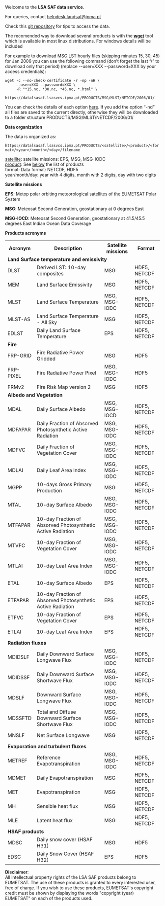 Welcome to the **LSA SAF data service**.

For queries, contact helpdesk.landsaf@ipma.pt 

Check this <a href="https://gitlab.com/helpdesk.landsaf/lsasaf_data_access" target="_blank">git repository</a> for tips to access the data. 

The recomended way to download several products is with the [**wget**](https://www.gnu.org/software/wget/ 
) tool which is available in most linux distributions. For windows details will be included

For example to download MSG LST hourly files (skipping minutes 15, 30, 45) for Jan 2006 you can use the following command (don’t forget the last “/” to download only that period) (replace --user=XXX --password=XXX by your access credentials):
```
wget -c --no-check-certificate -r -np -nH \
     --user=XXX --password=XXX \
     -R "*15.nc, *30.nc, *45.nc, *.html" \
     https://datalsasaf.lsasvcs.ipma.pt/PRODUCTS/MSG/MLST/NETCDF/2006/01/
```
You can check the details of each option [here](https://www.gnu.org/software/wget/manual/wget.html). If you add the option “-nd” all files are saved to the current directly, otherwise they will be downloaded to a folder structure PRODUCTS/MSG/MLST/NETCDF/2006/01/

**Data organization**

The data is organized as:

 `https://datalsasaf.lsasvcs.ipma.pt/PRODUCTS/<satellite>/<product>/<format>/<year>/<month>/<day>/filename`

[satellite](#satellite): satellite missions: EPS, MSG, MSG-IODC  
[product](#product): See [below](#product) the list of products  
format: Data format: NETCDF, HDF5  
year/month/day: year with 4 digits, month with 2 digits, day with two digits 


<a name="satellite"></a>
**Satellite missions**

**EPS**: Metop polar orbiting meteorological satellites of the EUMETSAT Polar System

**MSG**: Meteosat Second Generation, geostationary  at 0 degrees East 

**MSG-IOCD**: Meteosat Second Generation, geostationary at 41.5/45.5 degrees East Indian Ocean Data Coverage 


<a name="product"></a>
**Products acronyms**   
<table>
  <tr>
    <th>Acronym</th> <th>Description</th> <th>Satellite missions</th> <th>Format</th>
  </tr>
 
  <tr> <td colspan="4"><b>Land Surface temperature and emissivity</b></td> </tr>
  <tr> <td>DLST</td> <td>Derived LST: 10-day composites</td> <td>MSG</td> <td>HDF5, NETCDF</td> </tr>
  <tr> <td>MEM</td> <td>Land Surface Emissivity</td> <td>MSG</td> <td>HDF5, NETCDF</td> </tr>
  <tr> <td>MLST</td> <td>Land Surface Temperature</td> <td>MSG, MSG-IODC</td> <td>HDF5, NETCDF</td> </tr>
  <tr> <td>MLST-AS</td> <td>Land Surface Temperature - All Sky</td> <td>MSG</td> <td>HDF5, NETCDF</td>
  <tr> <td>EDLST</td> <td>Daily Land Surface Temperature</td> <td>EPS</td> <td>HDF5, NETCDF</td> </tr>
  
  <tr> <td colspan="4"><b>Fire</b></td> </tr>
  <tr> <td>FRP-GRID</td> <td>Fire Radiative Power Gridded</td> <td>MSG</td> <td>HDF5</td> </tr>
  <tr> <td>FRP-PIXEL</td> <td>Fire Radiative Power Pixel</td> <td>MSG, MSG-IODC</td> <td>HDF5</td> </tr>
  <tr> <td>FRMv2</td> <td>Fire Risk Map version 2</td> <td>MSG</td> <td>HDF5</td> </tr>

  <tr> <td colspan="4"><b>Albedo and Vegetation</b></td> </tr>
  <tr> <td>MDAL</td> <td>Daily Surface Albedo</td> <td>MSG, MSG-IOCD</td> <td>HDF5, NETCDF</td> </tr>
  <tr> <td>MDFAPAR</td> <td>Daily Fraction of Absorved Photosynthetic Active Radiation</td> <td>MSG, MSG-IODC</td> <td>HDF5, NETCDF</td> </tr>
  <tr> <td>MDFVC</td> <td>Daily Fraction of Vegetation Cover</td> <td>MSG, MSG-IODC</td> <td>HDF5, NETCDF</td> </tr>
  <tr> <td>MDLAI</td> <td>Daily Leaf Area Index</td> <td>MSG, MSG-IODC</td> <td>HDF5, NETCDF</td> </tr>
  <tr> <td>MGPP</td> <td>10-days Gross Primary Production</td> <td>MSG</td> <td>HDF5, NETCDF</td> </tr>
  <tr> <td>MTAL</td> <td>10-day Surface Albedo</td> <td>MSG, MSG-IODC</td> <td>HDF5, NETCDF</td> </tr>
  <tr> <td>MTFAPAR</td> <td>10-day Fraction of Absorved Photosynthetic Active Radiation</td> <td>MSG, MSG-IODC</td> <td>HDF5, NETCDF</td> </tr>
  <tr> <td>MTVFC</td> <td>10-day Fraction of Vegetation Cover</td> <td>MSG, MSG-IODC</td> <td>HDF5, NETCDF</td> </tr>
  <tr> <td>MTLAI</td> <td>10-day Leaf Area Index</td> <td>MSG, MSG-IODC</td> <td>HDF5, NETCDF</td> </tr>
  <tr> <td>ETAL</td> <td>10-day Surface Albedo</td> <td>EPS</td> <td>HDF5, NETCDF</td> </tr>
  <tr> <td>ETFAPAR</td> <td>10-day Fraction of Absorved Photosynthetic Active Radiation</td> <td>EPS</td> <td>HDF5, NETCDF</td> </tr>
  <tr> <td>ETFVC</td> <td>10-day Fraction of Vegetation Cover</td> <td>EPS</td> <td>HDF5, NETCDF</td> </tr>
  <tr> <td>ETLAI</td> <td>10-day Leaf Area Index</td> <td>EPS</td> <td>HDF5, NETCDF</td> </tr>

  <tr> <td colspan="4"><b>Radiation fluxes</b></td> </tr>
  <tr> <td>MDIDSLF</td> <td>Daily Downward Surface Longwave Flux</td> <td>MSG, MSG-IODC</td> <td>HDF5, NETCDF</td> </tr>
  <tr> <td>MDIDSSF</td> <td>Daily Downward Surface Shortwave Flux</td> <td>MSG, MSG-IODC</td> <td>HDF5, NETCDF</td> </tr>
  <tr> <td>MDSLF</td> <td>Downward Surface Longwave Flux</td> <td>MSG, MSG-IODC</td> <td>HDF5, NETCDF</td> </tr>
  <tr> <td>MDSSFTD</td> <td>Total and Diffuse Downward Surface Shortwave Flux</td> <td>MSG, MSG-IODC</td> <td>HDF5, NETCDF</td> </tr>
  <tr> <td>MNSLF</td> <td>Net Surface Longwave</td> <td>MSG</td> <td>HDF5, NETCDF</td> </tr>
  
  <tr> <td colspan="4"><b>Evaporation and turbulent fluxes</b></td> </tr> <tr> 
  <tr> <td> METREF</td> <td>Reference Evapotranspiration</td> <td>MSG, MSG-IODC</td> <td>HDF5, NETCDF</td> </tr>
  <tr> <td> MDMET</td> <td>Daily Evapotranspiration</td> <td>MSG</td> <td>HDF5, NETCDF</td> </tr>
  <tr> <td> MET</td> <td>Evapotranspiration</td> <td>MSG</td> <td>HDF5, NETCDF</td> </tr>
  <tr> <td> MH</td> <td>Sensible heat flux</td> <td>MSG</td> <td>HDF5, NETCDF</td> </tr>
  <tr> <td> MLE</td> <td>Latent heat flux</td> <td>MSG</td> <td>HDF5, NETCDF</td> </tr>
  

  <tr> <td colspan="4"><b>HSAF products</b></td> </tr> 
  <tr> <td>MDSC</td> <td>Daily snow cover (HSAF H31)</td> <td>MSG</td> <td>HDF5</td> </tr>
  <tr> <td>EDSC</td> <td>Daily Snow Cover (HSAF H32)</td> <td>EPS</td> <td>HDF5</td> </tr>  
  
</table>

**Disclaimer**:<br> All intellectual property rights of the LSA SAF products belong to EUMETSAT. The use of these products is granted to every interested user, free of charge. If you wish to use these products, EUMETSAT's copyright credit must be shown by displaying the words "copyright (year) EUMETSAT" on each of the products used.
